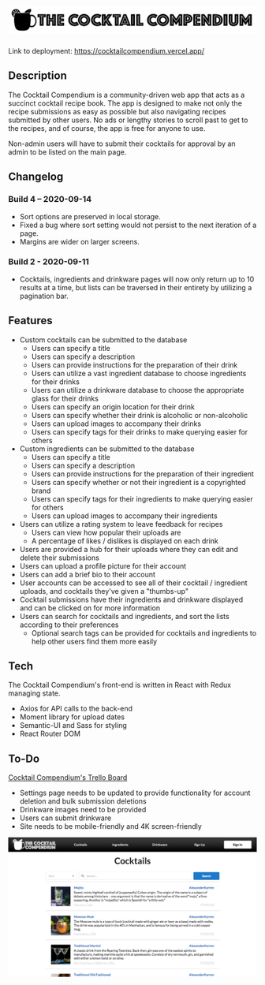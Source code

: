 # ![logo](/logo.png)

Link to deployment: https://cocktailcompendium.vercel.app/

## Description

The Cocktail Compendium is a community-driven web app that acts as a succinct cocktail recipe book. The app is designed to make not only the recipe submissions as easy as possible but also navigating recipes submitted by other users. No ads or lengthy stories to scroll past to get to the recipes, and of course, the app is free for anyone to use.

Non-admin users will have to submit their cocktails for approval by an admin to be listed on the main page.

## Changelog

### Build 4 – 2020-09-14

- Sort options are preserved in local storage.
- Fixed a bug where sort setting would not persist to the next iteration of a page.
- Margins are wider on larger screens.

### Build 2 - 2020-09-11

- Cocktails, ingredients and drinkware pages will now only return up to 10 results at a time, but lists can be traversed in their entirety by utilizing a pagination bar.

## Features

* Custom cocktails can be submitted to the database
    - Users can specify a title
    - Users can specify a description
    - Users can provide instructions for the preparation of their drink
    - Users can utilize a vast ingredient database to choose ingredients for their drinks
    - Users can utilize a drinkware database to choose the appropriate glass for their drinks
    - Users can specify an origin location for their drink
    - Users can specify whether their drink is alcoholic or non-alcoholic
    - Users can upload images to accompany their drinks
    - Users can specify tags for their drinks to make querying easier for others
* Custom ingredients can be submitted to the database
    - Users can specify a title
    - Users can specify a description
    - Users can provide instructions for the preparation of their ingredient
    - Users can specify whether or not their ingredient is a copyrighted brand
    - Users can specify tags for their ingredients to make querying easier for others
    - Users can upload images to accompany their ingredients
* Users can utilize a rating system to leave feedback for recipes
    - Users can view how popular their uploads are
    - A percentage of likes / dislikes is displayed on each drink
* Users are provided a hub for their uploads where they can edit and delete their submissions
* Users can upload a profile picture for their account
* Users can add a brief bio to their account
* User accounts can be accessed to see all of their cocktail / ingredient uploads, and cocktails they've given a "thumbs-up"
* Cocktail submissions have their ingredients and drinkware displayed and can be clicked on for more information
* Users can search for cocktails and ingredients, and sort the lists according to their preferences
    - Optional search tags can be provided for cocktails and ingredients to help other users find them more easily

## Tech

The Cocktail Compendium's front-end is written in React with Redux managing state.

* Axios for API calls to the back-end
* Moment library for upload dates
* Semantic-UI and Sass for styling
* React Router DOM

## To-Do

[Cocktail Compendium's Trello Board](https://trello.com/b/wceacEKj/cocktail-compendium)

* Settings page needs to be updated to provide functionality for account deletion and bulk submission deletions
* Drinkware images need to be provided
* Users can submit drinkware
* Site needs to be mobile-friendly and 4K screen-friendly

![app screenshot](/screenshot.png)
